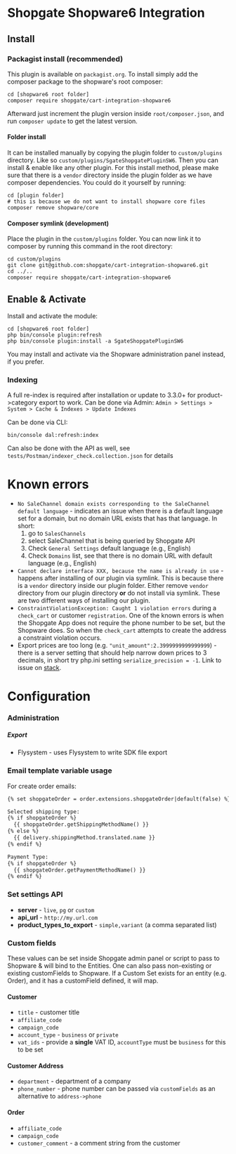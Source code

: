 # Shopgate Shopware6 Integration

## Install

### Packagist install (recommended)
This plugin is available on `packagist.org`. To install simply add the composer package to the shopware's root composer:

```shell
cd [shopware6 root folder]
composer require shopgate/cart-integration-shopware6
```

Afterward just increment the plugin version inside `root/composer.json`, and run `composer update` to get the latest
version.

#### Folder install

It can be installed manually by copying the plugin folder to `custom/plugins` directory. Like
so `custom/plugins/SgateShopgatePluginSW6`. Then you can install & enable like any other plugin. For this install method,
please make sure that there is a `vendor` directory inside the plugin folder as we have composer dependencies. You could
do it yourself by running:

```shell
cd [plugin folder]
# this is because we do not want to install shopware core files
composer remove shopware/core
```

#### Composer symlink (development)

Place the plugin in the `custom/plugins` folder. You can now link it to
composer by running this command in the root directory:

```shell
cd custom/plugins
git clone git@github.com:shopgate/cart-integration-shopware6.git
cd ../..
composer require shopgate/cart-integration-shopware6
```

## Enable & Activate

Install and activate the module:

```shell
cd [shopware6 root folder]
php bin/console plugin:refresh
php bin/console plugin:install -a SgateShopgatePluginSW6
```

You may install and activate via the Shopware administration panel instead, if you prefer.

### Indexing

A full re-index is required after installation or update to 3.3.0+ for product->category export to work.
Can be done via Admin:
`Admin > Settings > System > Cache & Indexes > Update Indexes`

Can be done via CLI:
```shell
bin/console dal:refresh:index
```
Can also be done with the API as well, see `tests/Postman/indexer_check.collection.json` for details

# Known errors

* `No SaleChannel domain exists corresponding to the SaleChannel default language` - indicates an issue when there is a
  default language set for a domain, but no domain URL exists that has that language. In short:
  1. go to `SalesChannels`
  2. select SaleChannel that is being queried by Shopgate API
  3. Check `General Settings` default language (e.g., English)
  4. Check `Domains` list, see that there is no domain URL with default language (e.g., English)
* `Cannot declare interface XXX, because the name is already in use` - happens after installing of our plugin via
  symlink. This is because there is a `vendor` directory inside our plugin folder. Either remove `vendor` directory from
  our plugin directory **or** do not install via symlink. These are two different ways of installing our plugin.
* `ConstraintViolationException: Caught 1 violation errors` during a `check_cart` or customer `registration`. One of the
  known errors is when the Shopgate App does not require the phone number to be set, but the Shopware does. So when the
  `check_cart` attempts to create the address a constraint violation occurs.
* Export prices are too long (e.g. `"unit_amount":2.3999999999999999`) - there is a server setting that should help 
  narrow down prices to 3 decimals, in short try php.ini setting `serialize_precision = -1`. Link to issue on 
  [stack](https://stackoverflow.com/questions/42981409/php7-1-json-encode-float-issue).

# Configuration

### Administration

##### Export

- Flysystem - uses Flysystem to write SDK file export

### Email template variable usage

For create order emails:

```html
{% set shopgateOrder = order.extensions.shopgateOrder|default(false) %}

Selected shipping type:
{% if shopgateOrder %}
  {{ shopgateOrder.getShippingMethodName() }}
{% else %}
  {{ delivery.shippingMethod.translated.name }}
{% endif %}

Payment Type:
{% if shopgateOrder %}
  {{ shopgateOrder.getPaymentMethodName() }}
{% endif %}
```

### Set settings API

- **server** - `live`, `pg` or `custom`
- **api_url** - `http://my.url.com`
- **product_types_to_export** - `simple,variant` (a comma separated list)

### Custom fields

These values can be set inside Shopgate admin panel or script to pass to Shopware & will bind to the Entities. One can
also pass non-existing or existing customFields to Shopware. If a Custom Set exists for an entity (e.g. Order), and it
has a customField defined, it will map.

#### Customer

- `title` - customer title
- `affiliate_code`
- `campaign_code`
- `account_type` - `business` or `private`
- `vat_ids` - provide a **single** VAT ID, `accountType` must be `business` for this to be set

#### Customer Address

- `department` - department of a company
- `phone_number` - phone number can be passed via `customFields` as an alternative to `address->phone`

#### Order

- `affiliate_code`
- `campaign_code`
- `customer_comment` - a comment string from the customer
